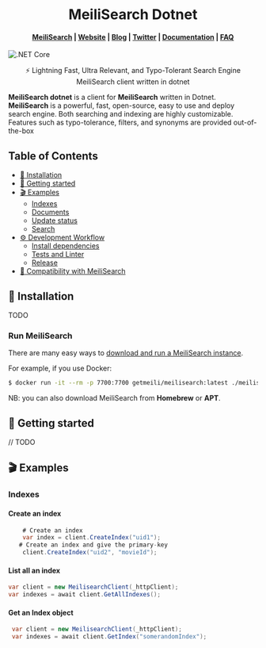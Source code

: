 <h1 align="center">MeiliSearch Dotnet</h1>

<h4 align="center">
  <a href="https://github.com/meilisearch/MeiliSearch">MeiliSearch</a> |
  <a href="https://www.meilisearch.com">Website</a> |
  <a href="https://blog.meilisearch.com">Blog</a> |
  <a href="https://twitter.com/meilisearch">Twitter</a> |
  <a href="https://docs.meilisearch.com">Documentation</a> |
  <a href="https://docs.meilisearch.com/faq">FAQ</a>
</h4>

![.NET Core](https://github.com/satish860/meilisearch-dotnet/workflows/.NET%20Core/badge.svg?branch=master)


<p align="center">⚡ Lightning Fast, Ultra Relevant, and Typo-Tolerant Search Engine MeiliSearch client written in dotnet</p>

**MeiliSearch dotnet** is a client for **MeiliSearch** written in Dotnet. **MeiliSearch** is a powerful, fast, open-source, easy to use and deploy search engine. Both searching and indexing are highly customizable. Features such as typo-tolerance, filters, and synonyms are provided out-of-the-box

## Table of Contents <!-- omit in toc -->

- [🔧 Installation](#-installation)
- [🚀 Getting started](#-getting-started)
- [🎬 Examples](#-examples)
  - [Indexes](#indexes)
  - [Documents](#documents)
  - [Update status](#update-status)
  - [Search](#search)
- [⚙️ Development Workflow](#️-development-workflow)
  - [Install dependencies](#install-dependencies)
  - [Tests and Linter](#tests-and-linter)
  - [Release](#release)
- [🤖 Compatibility with MeiliSearch](#-compatibility-with-meilisearch)

## 🔧 Installation

TODO

### Run MeiliSearch <!-- omit in toc -->

There are many easy ways to [download and run a MeiliSearch instance](https://docs.meilisearch.com/guides/advanced_guides/installation.html#download-and-launch).

For example, if you use Docker:
```bash
$ docker run -it --rm -p 7700:7700 getmeili/meilisearch:latest ./meilisearch --master-key=masterKey
```

NB: you can also download MeiliSearch from **Homebrew** or **APT**.

## 🚀 Getting started

// TODO

## 🎬 Examples

### Indexes

#### Create an index <!-- omit in toc -->
 ```csharp
     # Create an index
     var index = client.CreateIndex("uid1");
    # Create an index and give the primary-key
     client.CreateIndex("uid2", "movieId");
   ```
#### List all an index <!-- omit in toc -->

```c#
var client = new MeilisearchClient(_httpClient);
var indexes = await client.GetAllIndexes();
```

#### Get an Index object <!-- omit in toc -->
```c#
 var client = new MeilisearchClient(_httpClient);
 var indexes = await client.GetIndex("somerandomIndex");
```